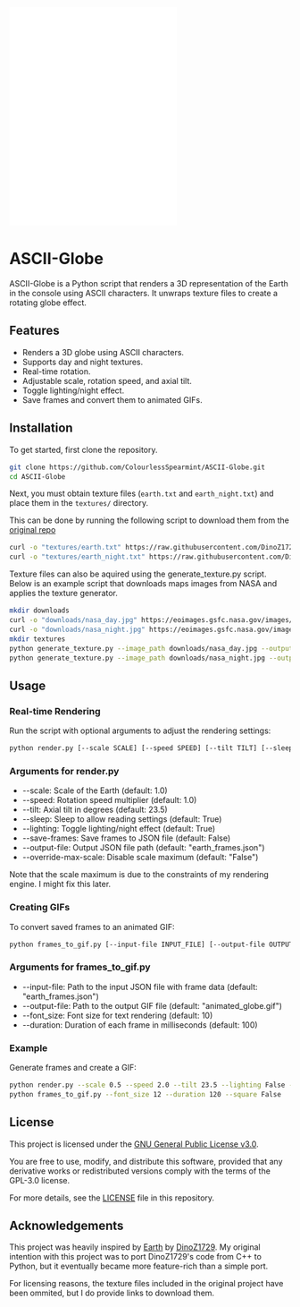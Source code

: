 <img src="images\ascii_globe.gif" alt="a globe rendered entirely in ASCII text" width="300"/>

# ASCII-Globe

ASCII-Globe is a Python script that renders a 3D representation of the Earth in the console using ASCII characters. It unwraps texture files to create a rotating globe effect.

## Features

- Renders a 3D globe using ASCII characters.
- Supports day and night textures.
- Real-time rotation.
- Adjustable scale, rotation speed, and axial tilt.
- Toggle lighting/night effect.
- Save frames and convert them to animated GIFs.

## Installation

To get started, first clone the repository.

```bash
git clone https://github.com/ColourlessSpearmint/ASCII-Globe.git
cd ASCII-Globe
```

Next, you must obtain texture files (`earth.txt` and `earth_night.txt`) and place them in the `textures/` directory. 

This can be done by running the following script to download them from the [original repo](https://github.com/DinoZ1729/Earth) 

```bash
curl -o "textures/earth.txt" https://raw.githubusercontent.com/DinoZ1729/Earth/refs/heads/master/earth.txt
curl -o "textures/earth_night.txt" https://raw.githubusercontent.com/DinoZ1729/Earth/refs/heads/master/earth_night.txt
```

Texture files can also be aquired using the generate_texture.py script. Below is an example script that downloads maps images from NASA and applies the texture generator.

```bash
mkdir downloads
curl -o "downloads/nasa_day.jpg" https://eoimages.gsfc.nasa.gov/images/imagerecords/74000/74218/world.200412.3x5400x2700.jpg
curl -o "downloads/nasa_night.jpg" https://eoimages.gsfc.nasa.gov/images/imagerecords/144000/144896/BlackMarble_2012_01deg_gray.jpg
mkdir textures
python generate_texture.py --image_path downloads/nasa_day.jpg --output_path textures/earth.txt --ocean-colors 0,6,20 20,57,101 6,24,60 --threshold 10 --ocean-char .
python generate_texture.py --image_path downloads/nasa_night.jpg --output_path textures/earth_night.txt
```

## Usage

### Real-time Rendering

Run the script with optional arguments to adjust the rendering settings:

```sh
python render.py [--scale SCALE] [--speed SPEED] [--tilt TILT] [--sleep SLEEP] [--lighting LIGHTING] [--save-frames SAVE_FRAMES] [--output-file OUTPUT_FILE] [--override-max-scale OVERRIDE_MAX_SCALE]
```

### Arguments for render.py
- --scale: Scale of the Earth (default: 1.0)
- --speed: Rotation speed multiplier (default: 1.0)
- --tilt: Axial tilt in degrees (default: 23.5)
- --sleep: Sleep to allow reading settings (default: True)
- --lighting: Toggle lighting/night effect (default: True)
- --save-frames: Save frames to JSON file (default: False)
- --output-file: Output JSON file path (default: "earth_frames.json")
- --override-max-scale: Disable scale maximum (default: "False")

Note that the scale maximum is due to the constraints of my rendering engine. I might fix this later. 

### Creating GIFs

To convert saved frames to an animated GIF:

```sh
python frames_to_gif.py [--input-file INPUT_FILE] [--output-file OUTPUT_FILE] [--font_size FONT_SIZE] [--duration DURATION] [--square SQAURE]
```

### Arguments for frames_to_gif.py
- --input-file: Path to the input JSON file with frame data (default: "earth_frames.json")
- --output-file: Path to the output GIF file (default: "animated_globe.gif")
- --font_size: Font size for text rendering (default: 10)
- --duration: Duration of each frame in milliseconds (default: 100)

### Example

Generate frames and create a GIF:
```sh
python render.py --scale 0.5 --speed 2.0 --tilt 23.5 --lighting False --save-frames True
python frames_to_gif.py --font_size 12 --duration 120 --square False
```

## License

This project is licensed under the [GNU General Public License v3.0](https://www.gnu.org/licenses/gpl-3.0.en.html). 

You are free to use, modify, and distribute this software, provided that any derivative works or redistributed versions comply with the terms of the GPL-3.0 license. 

For more details, see the [LICENSE](./LICENSE) file in this repository.

## Acknowledgements

This project was heavily inspired by [Earth](https://github.com/DinoZ1729/Earth) by [DinoZ1729](https://github.com/DinoZ1729). My original intention with this project was to port DinoZ1729's code from C++ to Python, but it eventually became more feature-rich than a simple port.

For licensing reasons, the texture files included in the original project have been ommited, but I do provide links to download them.